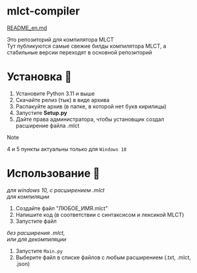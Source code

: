 # mlct-compiler

[README_en.md](README_en.md)

Это репозиторий для компилятора MLCT\
Тут публикуются самые свежие билды компилятора MLCT, а стабильные версии переходят в основной репозиторий

# Установка 🔧
1. Установите Python 3.11 и выше
2. Скачайте релиз (тык) в виде архива
3. Распакуйте архив (в папке, в которой нет букв кирилицы)
4. Запустите **Setup.py** 
5. Дайте права администратора, чтобы установщик создал расширение файла .mlct

> [!NOTE]
> 4 и 5 пункты актуальны только для `Windows 10`

# Использование 🎈
*для windows 10, с расширением .mlct*\
*для компиляции*
1. Создайте файл "ЛЮБОЕ_ИМЯ.mlct"
2. Напишите код (в соответствии с синтаксисом и лексикой MLCT)
3. Запустите файл

*без расширения .mlct,*\
*или для декомпиляции*
1. Запустите `Main.py`
2. Выберите файл в списке файлов с любым расширением (.txt, .mlct, .json)
